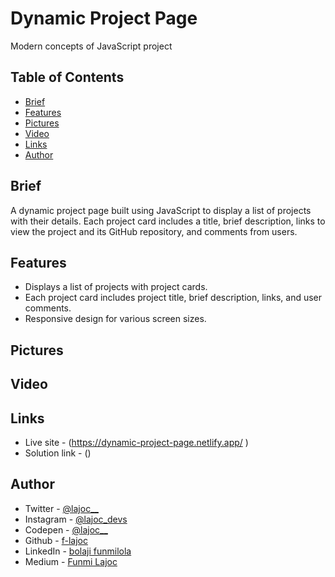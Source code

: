 # Dynamic Project Page
Modern concepts of JavaScript project 


## Table of Contents
- [Brief](#brief)
- [Features](#features)
- [Pictures](#pictures)
- [Video](#video)
- [Links](#links)
- [Author](#author)

## Brief
A dynamic project page built using JavaScript to display a list of projects with their details. Each project card includes a title, brief description, links to view the project and its GitHub repository, and comments from users.

## Features
- Displays a list of projects with project cards.
- Each project card includes project title, brief description, links, and user comments.
- Responsive design for various screen sizes.

## Pictures


## Video


## Links
- Live site - (https://dynamic-project-page.netlify.app/ )
- Solution link - ()

## Author 
- Twitter - [@lajoc__](https://www.twitter.com/lajoc__)
- Instagram - [@lajoc_devs](https://www.instagram.com/lajoc_devs)
- Codepen - [@lajoc__](https://codepen.io/lajoc__/pen/bGvYWjR)
- Github - [f-lajoc ](https://github.com/f-lajoc)
- LinkedIn - [bolaji funmilola](https://www.linkedin.com/in/funmilola-b-b4044b13b)
- Medium - [Funmi Lajoc](https://medium.com/@lajoc_)
